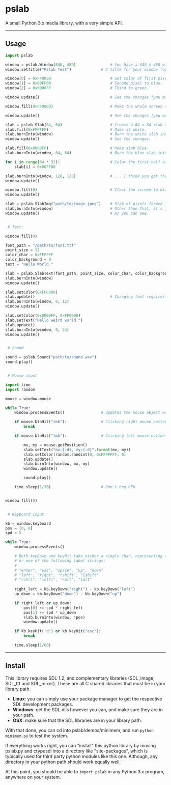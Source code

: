 pslab
=====

A small Python 3.x media library, with a very simple API.

---

Usage
-----

```py
import pslab

window = pslab.Window(640, 480)               # You have a 640 x 480 window.
window.setTitle("Pslab Test")		      # A title for your window (optional)

window[0] = 0xFF0000                          # Set color of first pixel to red.
window[1] = 0x00FF00                          # Second pixel to blue.
window[2] = 0x0000FF                          # Third to green.

window.update()                               # See the changes (you might have to squint).

window.fill(0xFF0000)                         # Make the whole screen red.

window.update()                               # See the changes (you won't have to squint this time).

slab = pslab.Slab(64, 64)                     # Create a 64 x 64 slab of pixels (black by default).
slab.fill(0xFFFFFF)                           # Make it white.
slab.burnInto(window)                         # Burn the white slab into the red window, at origin.
window.update()                               # See the changes.

slab.fill(0x0000FF)                           # Make slab blue.
slab.burnInto(window, 64, 64)                 # Burn the blue slab into the red window, at x:64, y:64.

for i in range(64 * 32):                      # Color the first half of the slab green.
	slab[i] = 0x00FF00

slab.burnInto(window, 128, 128)               # ... I think you got the idea.
window.update()

window.fill(0)                                # Clear the screen to black.
window.update()

slab = pslab.SlabImg("path/to/image.jpeg")    # Slab of pixels formed from an image.
slab.burnInto(window)                         # Other than that, it's just a regular slab.
window.update()                               # As you can see.


 # Text:

window.fill(0)

font_path = "/path/to/font.ttf"
point_size = 12
color_char = 0xFFFFFF
color_background = 0
text = "Hello World."

slab = pslab.SlabText(font_path, point_size, color_char, color_background, text)
slab.burnInto(window)
window.update()

slab.setColor(0xFF0000)
slab.update()                                 # Changing text requires update - text is rendered to slab.
slab.burnInto(window, 0, 12)
window.update()

slab.setColor(0x0000FF, 0xFF0000)
slab.setText("Hello weird world.")
slab.update()
slab.burnInto(window, 0, 24)
window.update()


 # Sound

sound = pslab.Sound("path/to/sound.wav")
sound.play()


 # Mouse input

import time
import random

mouse = window.mouse

while True:
	window.processEvents()                # Updates the mouse object with relevant data

	if mouse.btnHit("rmb"):               # Clicking right mouse button breaks loop
		break

	if mouse.btnHit("lmb"):               # Clicking left mouse button marks the coordinate

		mx, my = mouse.getPosition()
		slab.setText("mx:{:d}, my:{:d}".format(mx, my))
		slab.setColor(random.randint(0, 0xFFFFFF), 0)
		slab.update()
		slab.burnInto(window, mx, my)
		window.update()

		sound.play()

	time.sleep(1/30)                      # Don't hog CPU


window.fill(0)


 # Keyboard input

kb = window.keyboard
pos = [0, 0]
spd = 5

while True:
	window.processEvents()

	# Both keyDown and keyHit take either a single char, representing the respective key,
	# or one of the following label strings:
	#
	# "enter", "esc", "space", "up", "down"
	# "left", "right", "rshift", "lshift"
	# "rctrl", "lctrl", "ralt", "lalt"
	
	right_left = kb.keyDown("right") - kb.keyDown("left")
	up_down = kb.keyDown("down") - kb.keyDown("up")

	if right_left or up_down:
		pos[0] += spd * right_left
		pos[1] += spd * up_down
		slab.burnInto(window, *pos)
		window.update()

	if kb.keyHit('q') or kb.keyHit("esc"):
		break

	time.sleep(1/60)

```

---

Install
-------

This library requires SDL 1.2, and complementary libraries (SDL_image, SDL_ttf and SDL_mixer). These are all C shared libraries that must be in your library path.

* __Linux__: you can simply use your package manager to get the respective SDL development packages.
* __Windows__: get the SDL dlls however you can, and make sure they are in your path.
* __OSX__: make sure that the SDL libraries are in your library path.

With that done, you can cd into pslab/demos/minimem, and run `python minimem.py` to test the system.

If everything works right, you can "install" this python library by moving pslab.py and ctypesdl into a directory like "site-packages", which is typically used for third party python modules like this one. Although, any directory in your python path should work equally well.

At this point, you should be able to `import pslab` in any Python 3.x program, anywhere on your system.
